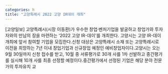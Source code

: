 ```yaml
---
categories: h
title: "고양특례시 2022 고양 IR데이 개최"
---
```

[고양일보] 고양특례시(시장 이동환)가 우수한 창업·벤처기업을 발굴하고 창업가와 투자자와의 만남의 장을 마련하는 ‘2022 고양 IR-데이’를 개최한다. 고양시는 고양 IR-데이 개최에 앞서 참여할 기업을 모집한다.신청 대상은 고양특례시 소재 또는 고양특례시로 이전을 희망하는 7년 이내 창업기업과 신규창업 예정인 예비창업자이다.고양시는 오는 9월 30일까지 신청 접수를 받고, 10월 중 서류평가로 30개 사를 1차 선발하고 중간평가를 실시해 10개 사를 최종 선정할 예정이다.중간평가에서 선정된 기업은 해당 분야 전문가의 투자유치 교